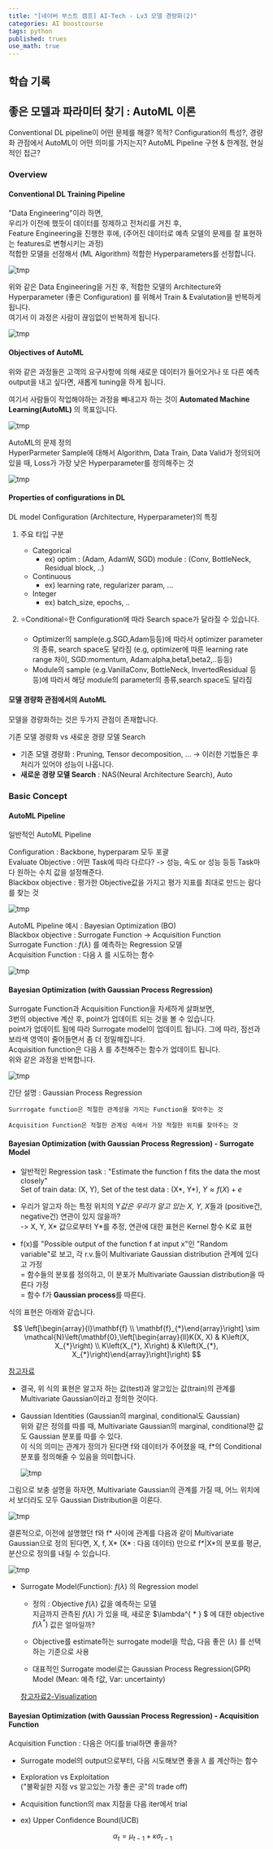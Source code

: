 ```yaml
---
title: "[네이버 부스트 캠프] AI-Tech - Lv3 모델 경량화(2)"
categories: AI boostcourse
tags: python
published: trues
use_math: true
---
```


## 학습 기록

## 좋은 모델과 파라미터 찾기 : AutoML 이론

Conventional DL pipeline이 어떤 문제를 해결? 목적?
Configuration의 특성?, 경량화 관점에서 AutoML이 어떤 의미를 가지는지?
AutoML Pipeline 구현 & 한계점, 현실적인 접근?

### Overview

#### Conventional DL Training Pipeline

"Data Engineering"이라 하면,  
우리가 이전에 했듯이 데이터를 정제하고 전처리를 거친 후,  
Feature Engineering을 진행한 후에, (주어진 데이터로 예측 모델의 문제를 잘 표현하는 features로 변형시키는 과정)  
적합한 모델을 선정해서 (ML Algorithm) 적합한 Hyperparameters를 선정합니다.  

  ![tmp](/assets/images/AI-Images2/lv3_week3/img16.png)

위와 같은 Data Engineering을 거친 후, 적합한 모델의 Architecture와 Hyperparameter (좋은 Configuration) 를 위해서 Train & Evalutation을 반복하게 됩니다.  
여기서 이 과정은 사람이 끊임없이 반복하게 됩니다.  

  ![tmp](/assets/images/AI-Images2/lv3_week3/img17.png)

#### Objectives of AutoML

위와 같은 과정들은 고객의 요구사항에 의해 새로운 데이터가 들어오거나 또 다른 예측 output을 내고 싶다면, 새롭게 tuning을 하게 됩니다.  

여기서 사람들이 작업해야하는 과정을 빼내고자 하는 것이 **Automated Machine Learning(AutoML)** 의 목표입니다.  

  ![tmp](/assets/images/AI-Images2/lv3_week3/img18.png)

AutoML의 문제 정의  
HyperParmeter Sample에 대해서 Algorithm, Data Train, Data Valid가 정의되어 있을 때, Loss가 가장 낮은 Hyperparameter를 정의해주는 것  

  ![tmp](/assets/images/AI-Images2/lv3_week3/img19.png)

#### Properties of configurations in DL

DL model Configuration (Architecture, Hyperparameter)의 특징

1. 주요 타입 구분

    - Categorical
      - ex) optim : (Adam, AdamW, SGD) module : (Conv, BottleNeck, Residual block, ..)
    - Continuous
      - ex) learning rate, regularizer param, ...
    - Integer
      - ex) batch_size, epochs, .. 

2. ⭐Conditional⭐한 Configuration에 따라 Search space가 달라질 수 있습니다.  

    - Optimizer의 sample(e.g.SGD,Adam등등)에 따라서 optimizer parameter의 종류, search space도 달라짐 (e.g, optimizer에 따른 learning rate range 차이, SGD:momentum, Adam:alpha,beta1,beta2,..등등)
    - Module의 sample (e.g.VanillaConv, BottleNeck, InvertedResidual 등등)에 따라서 해당 module의 parameter의 종류,search space도 달라짐

#### 모델 경량화 관점에서의 AutoML

모델을 경량화하는 것은 두가지 관점이 존재합니다.  

기존 모델 경량화 vs 새로운 경량 모델 Search

- 기존 모델 경량화 : Pruning, Tensor decomposition, ... -> 이러한 기법들은 후처리가 있어야 성능이 나옵니다.  
- **새로운 경량 모델 Search** : NAS(Neural Architecture Search), Auto
 
### Basic Concept

#### AutoML Pipeline

일반적인 AutoML Pipeline  

Configuration : Backbone, hyperparam 모두 포괄  
Evaluate Objective : 어떤 Task에 따라 다르다? -> 성능, 속도 or 성능 등등 Task마다 원하는 수치 값을 설정해준다.  
Blackbox objective : 평가한 Objective값을 가지고 평가 지표를 최대로 만드는 람다를 찾는 것

  ![tmp](/assets/images/AI-Images2/lv3_week3/img20.png)

AutoML Pipeline 예시 : Bayesian Optimization (BO)  
Blackbox objective : Surrogate Function -> Acquisition Function  
Surrogate Function : $f(\lambda)$ 를 예측하는 Regression 모델  
Acquisition Function : 다음 $\lambda$ 를 시도하는 함수  

  ![tmp](/assets/images/AI-Images2/lv3_week3/img21.png)

#### Bayesian Optimization (with Gaussian Process Regression)

Surrogate Function과 Acquisition Function을 자세하게 살펴보면,  
3번의 objective 계산 후, point가 업데이트 되는 것을 볼 수 있습니다.  
point가 업데이트 됨에 따라 Surrogate model이 업데이트 됩니다. 그에 따라, 점선과 보라색 영역이 줄어들면서 좀 더 정밀해집니다.  
Acquisition function은 다음 $\lambda$ 를 추천해주는 함수가 업데이트 됩니다.  
위와 같은 과정을 반복합니다.  

  ![tmp](/assets/images/AI-Images2/lv3_week3/img22.png)

간단 설명 : Gaussian Process Regression

```
Surrrogate function은 적절한 관계성을 가지는 Function을 찾아주는 것

Acquisition Function은 적절한 관계성 속에서 가장 적절한 위치를 찾아주는 것
```

#### Bayesian Optimization (with Gaussian Process Regression) - Surrogate Model

- 일반적인 Regression task : "Estimate the function f fits the data the most closely"  
  Set of train data: (X, Y), Set of the test data : (X*, Y*), $Y \approx f(X)+e$  

- 우리가 알고자 하는 특정 위치의 Y*값은 우리가 알고 있는 X, Y, X*들과 (positive건, negative건) 연관이 있지 않을까?  
  -> X, Y, X* 값으로부터 Y*를 추정, 연관에 대한 표현은 Kernel 함수 K로 표현

- f(x)를 "Possible output of the function f at input x"인 "Random variable"로 보고, 각 r.v.들이 Multivariate Gaussian distribution 관계에 있다고 가정  
= 함수들의 분포를 정의하고, 이 분포가 Multivariate Gaussian distribution을 따른다 가정  
= 함수 f가 **Gaussian process**를 따른다.  

식의 표현은 아래와 같습니다.

$$  \left[\begin{array}{l}\mathbf{f} \\ \mathbf{f}_{*}\end{array}\right] \sim \mathcal{N}\left(\mathbf{0},\left[\begin{array}{ll}K(X, X) & K\left(X, X_{*}\right) \\ K\left(X_{*}, X\right) & K\left(X_{*}, X_{*}\right)\end{array}\right]\right)  $$

[참고자료](https://www.edwith.org/bayesiandeeplearning/lecture/24811?isDesc=false)

- 결국, 위 식의 표현은 알고자 하는 값(test)과 알고있는 값(train)의 관계를 Multivariate Gaussian이라고 정의한 것이다.  

- Gaussian Identities (Gaussian의 marginal, conditional도 Gaussian)  
위와 같은 정의를 따를 때, Multivariate Gaussian의 marginal, conditional한 값도 Gaussian 분포를 따를 수 있다.  
이 식의 의미는 관계가 정의가 된다면 f와 데이터가 주어졌을 때, f*의 Conditional 분포를 정의해줄 수 있음을 의미합니다.  

  ![tmp](/assets/images/AI-Images2/lv3_week3/img23.png)

그림으로 보충 설명을 하자면, Multivariate Gaussian의 관계를 가질 때, 어느 위치에서 보더라도 모두 Gaussian Distribution을 이룬다.

  ![tmp](/assets/images/AI-Images2/lv3_week3/img24.png)

결론적으로, 이전에 설명했던 f와 f* 사이에 관계를 다음과 같이 Multivariate Gaussian으로 정의 된다면, X, f, X* (X* : 다음 데이터) 만으로 f*|X*의 분포를 평균, 분산으로 정의를 내릴 수 있습니다.  

  ![tmp](/assets/images/AI-Images2/lv3_week3/img25.png) 

- Surrogate Model(Function): $f(\lambda)$ 의 Regression model

  - 정의 : Objective $f(\lambda)$ 값을 예측하는 모델  
  지금까지 관측된 $f(\lambda)$ 가 있을 때, 새로운 $\lambda^{ * } $ 에 대한 objective $f(\lambda^{ * })$ 값은 얼마일까?

  - Objective를 estimate하는 surrogate model을 학습, 다음 좋은 $(\lambda)$ 를 선택하는 기준으로 사용

  - 대표적인 Surrogate model로는 Gaussian Process Regression(GPR) Model (Mean: 예측 f값, Var: uncertainty)

  [참고자료2-Visualization](https://distill.pub/2019/visual-exploration-gaussian-processes/)


#### Bayesian Optimization (with Gaussian Process Regression) - Acquisition Function

Acquisition Function : 다음은 어디를 trial하면 좋을까?

- Surrogate model의 output으로부터, 다음 시도해보면 좋을 $\lambda$ 를 계산하는 함수
- Exploration vs Exploitation  
  ("불확실한 지점 vs 알고있는 가장 좋은 곳"의 trade off)
- Acquisition function의 max 지점을 다음 iter에서 trial
- ex) Upper Confidence Bound(UCB)
  
  $$\alpha_{t}=\mu_{t-1}+\kappa \sigma_{t-1}$$
